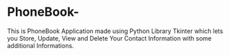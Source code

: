 # PhoneBook-
This is PhoneBook Application made using Python Library Tkinter which lets you Store, Update, View and Delete Your Contact Information with some additional Informations.
